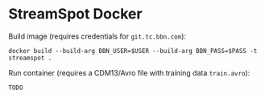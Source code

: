 # StreamSpot Docker

Build image (requires credentials for `git.tc.bbn.com`):
```
docker build --build-arg BBN_USER=$USER --build-arg BBN_PASS=$PASS -t streamspot .
```

Run container (requires a CDM13/Avro file with training data `train.avro`):
```
TODO
```
